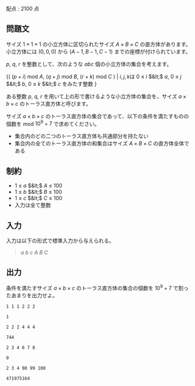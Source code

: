 配点 : $2100$ 点

## 問題文

サイズ $1 \times 1 \times 1$ の小立方体に区切られたサイズ $A \times B \times C$ の直方体があります。
小立方体には $(0, 0, 0)$ から $(A-1, B-1, C-1)$ までの座標が付けられています。

$p$, $q$, $r$ を整数として、次のような $abc$ 個の小立方体の集合を考えます。

$\{(\ (p + i)$ mod $A$, $(q + j)$ mod $B$, $(r + k)$ mod $C\ )$ $|$ $i,j,k$は $0$ $\leq$ $i$ $&lt;$ $a$, $0$ $\leq$ $j$ $&lt;$ $b$, $0$ $\leq$ $k$ $&lt;$ $c$ をみたす整数 $\}$

ある整数 $p$, $q$, $r$ を用いて上の形で書けるような小立方体の集合を、サイズ $a \times b \times c$ のトーラス直方体と呼びます。

サイズ $a \times b \times c$ のトーラス直方体の集合であって、以下の条件を満たすものの個数を mod $10^9+7$ で求めてください。

- 集合内のどの二つのトーラス直方体も共通部分を持たない
- 集合内の全てのトーラス直方体の和集合はサイズ $A \times B \times C$ の直方体全体である

## 制約

- $1$ $\leq$ $a$ $&lt;$ $A$ $\leq$ $100$
- $1$ $\leq$ $b$ $&lt;$ $B$ $\leq$ $100$
- $1$ $\leq$ $c$ $&lt;$ $C$ $\leq$ $100$
- 入力は全て整数

## 入力

入力は以下の形式で標準入力から与えられる。

> $a$ $b$ $c$ $A$ $B$ $C$

## 出力

条件を満たすサイズ $a \times b \times c$ のトーラス直方体の集合の個数を $10^9+7$ で割ったあまりを出力せよ。

```input1
1 1 1 2 2 2
```

```output1
1
```

```input2
2 2 2 4 4 4
```

```output2
744
```

```input3
2 3 4 6 7 8
```

```output3
0
```

```input4
2 3 4 98 99 100
```

```output4
471975164
```